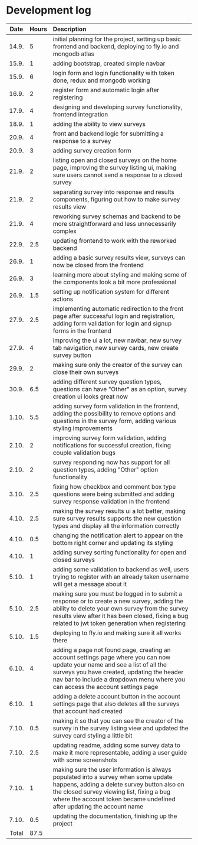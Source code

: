 # Development log

| Date  | Hours | Description |
| :----:|:------| :-----|
| 14.9. | 5     | initial planning for the project, setting up basic frontend and backend, deploying to fly.io and mongodb atlas |
| 15.9. | 1     | adding bootstrap, created simple navbar |
| 15.9. | 6     | login form and login functionality with token done, redux and mongodb working |
| 16.9. | 2     | register form and automatic login after registering |
| 17.9. | 4     | designing and developing survey functionality, frontend integration |
| 18.9. | 1     | adding the ability to view surveys |
| 20.9. | 4     | front and backend logic for submitting a response to a survey |
| 20.9. | 3     | adding survey creation form |
| 21.9. | 2     | listing open and closed surveys on the home page, improving the survey listing ui, making sure users cannot send a response to a closed survey |
| 21.9. | 2     | separating survey into response and results components, figuring out how to make survey results view |
| 21.9. | 4     | reworking survey schemas and backend to be more straightforward and less unnecessarily complex |
| 22.9. | 2.5   | updating frontend to work with the reworked backend |
| 26.9. | 1     | adding a basic survey results view, surveys can now be closed from the frontend |
| 26.9. | 3     | learning more about styling and making some of the components look a bit more professional |
| 26.9. | 1.5   | setting up notification system for different actions |
| 27.9. | 2.5   | implementing automatic redirection to the front page after successful login and registration, adding form validation for login and signup forms in the frontend |
| 27.9. | 4     | improving the ui a lot, new navbar, new survey tab navigation, new survey cards, new create survey button |
| 29.9. | 2     | making sure only the creator of the survey can close their own surveys |
| 30.9. | 6.5   | adding different survey question types, questions can have "Other" as an option, survey creation ui looks great now |
| 1.10. | 5.5   | adding survey form validation in the frontend, adding the possibility to remove options and questions in the survey form, adding various styling improvements |
| 2.10. | 2     | improving survey form validation, adding notifications for successful creation, fixing couple validation bugs |
| 2.10. | 2     | survey responding now has support for all question types, adding "Other" option functionality |
| 3.10. | 2.5   | fixing how checkbox and comment box type questions were being submitted and adding survey response validation in the frontend  |
| 4.10. | 2.5   | making the survey results ui a lot better, making sure survey results supports the new question types and display all the information correctly |
| 4.10. | 0.5   | changing the notification alert to appear on the bottom right corner and updating its styling |
| 4.10. | 1     | adding survey sorting functionality for open and closed surveys |
| 5.10. | 1     | adding some validation to backend as well, users trying to register with an already taken username will get a message about it |
| 5.10. | 2.5   | making sure you must be logged in to submit a response or to create a new survey, adding the ability to delete your own survey from the survey results view after it has been closed, fixing a bug related to jwt token generation when registering |
| 5.10. | 1.5   | deploying to fly.io and making sure it all works there |
| 6.10. | 4     | adding a page not found page, creating an account settings page where you can now update your name and see a list of all the surveys you have created, updating the header nav bar to include a dropdown menu where you can access the account settings page |
| 6.10. | 1     | adding a delete account button in the account settings page that also deletes all the surveys that account had created |
| 7.10. | 0.5   | making it so that you can see the creator of the survey in the survey listing view and updated the survey card styling a little bit |
| 7.10. | 2.5   | updating readme, adding some survey data to make it more representable, adding a user guide with some screenshots |
| 7.10. | 1     | making sure the user information is always populated into a survey when some update happens, adding a delete survey button also on the closed survey viewing list, fixing a bug where the account token became undefined after updating the account name |
| 7.10. | 0.5   | updating the documentation, finishing up the project |
| Total | 87.5  | |